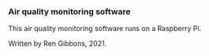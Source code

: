 ### Air quality monitoring software

This air quality monitoring software runs on a Raspberry Pi.  

Written by Ren Gibbons, 2021.  
